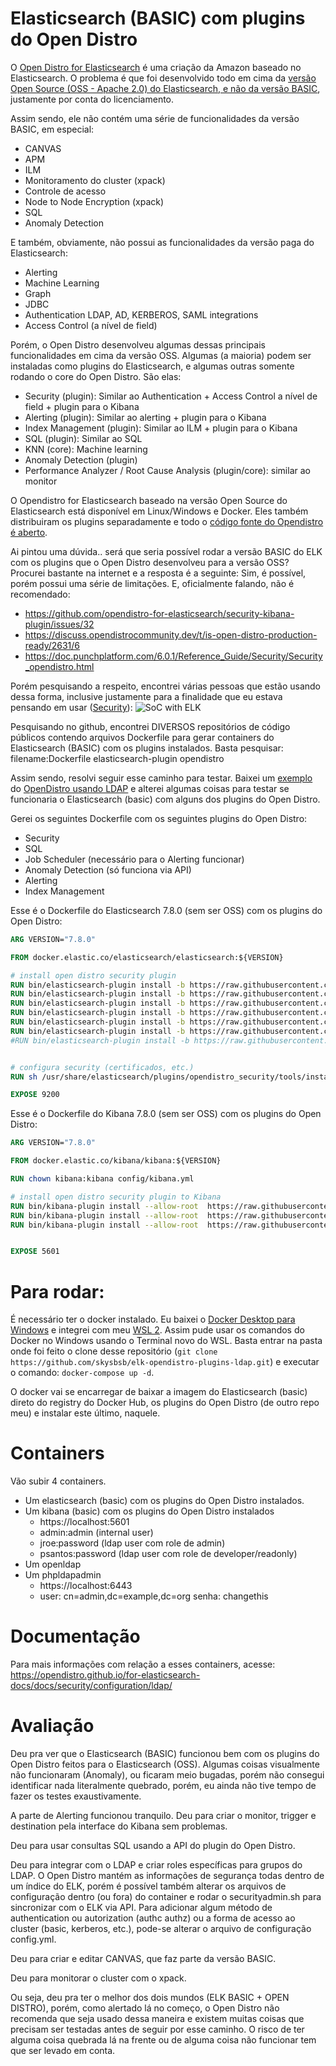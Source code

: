 # Elasticsearch (BASIC) com plugins do Open Distro

O [Open Distro for Elasticsearch](https://opendistro.github.io/for-elasticsearch/) é uma criação da Amazon baseado no Elasticsearch. O problema é que foi desenvolvido todo em cima da [versão Open Source (OSS - Apache 2.0) do Elasticsearch, e não da versão BASIC](https://www.elastic.co/pt/subscriptions), justamente por conta do licenciamento.

Assim sendo, ele não contém uma série de funcionalidades da versão BASIC, em especial:
* CANVAS
* APM
* ILM
* Monitoramento do cluster (xpack)
* Controle de acesso
* Node to Node Encryption (xpack)
* SQL
* Anomaly Detection


E também, obviamente, não possui as funcionalidades da versão paga do Elasticsearch:
* Alerting
* Machine Learning
* Graph
* JDBC
* Authentication LDAP, AD, KERBEROS, SAML integrations
* Access Control (a nível de field)

Porém, o Open Distro desenvolveu algumas dessas principais funcionalidades em cima da versão OSS. Algumas (a maioria) podem ser instaladas como plugins do Elasticsearch, e algumas outras somente rodando o core do Open Distro. São elas:
* Security (plugin): Similar ao Authentication + Access Control a nível de field + plugin para o Kibana
* Alerting (plugin): Similar ao alerting + plugin para o Kibana
* Index Management (plugin): Similar ao ILM + plugin para o Kibana
* SQL (plugin): Similar ao SQL
* KNN (core): Machine learning
* Anomaly Detection (plugin)
* Performance Analyzer / Root Cause Analysis (plugin/core): similar ao monitor


O Opendistro for Elasticsearch baseado na versão Open Source do Elasticsearch está disponível em Linux/Windows e Docker. Eles também distribuiram os plugins separadamente e todo o [código fonte do Opendistro é aberto](https://github.com/opendistro-for-elasticsearch).

Ai pintou uma dúvida.. será que seria possível rodar a versão BASIC do ELK com os plugins que o Open Distro desenvolveu para a versão OSS?
Procurei bastante na internet e a resposta é a seguinte: Sim, é possível, porém possui uma série de limitações. E, oficialmente falando, não é recomendado:
* https://github.com/opendistro-for-elasticsearch/security-kibana-plugin/issues/32
* https://discuss.opendistrocommunity.dev/t/is-open-distro-production-ready/2631/6
* https://doc.punchplatform.com/6.0.1/Reference_Guide/Security/Security_opendistro.html

Porém pesquisando a respeito, encontrei várias pessoas que estão usando dessa forma, inclusive justamente para a finalidade que eu estava pensando em usar ([Security](https://medium.com/@ibrahim.ayadhi/deploying-of-infrastructure-and-technologies-for-a-soc-as-a-service-socass-8e1bbb885149)):
![SoC with ELK](https://miro.medium.com/max/1000/1*TAoB_84vsDlRA3LhWAuxxA.png)

Pesquisando no github, encontrei DIVERSOS repositórios de código públicos contendo arquivos Dockerfile para gerar containers do Elasticsearch (BASIC) com os plugins instalados. Basta pesquisar: filename:Dockerfile elasticsearch-plugin opendistro

Assim sendo, resolvi seguir esse caminho para testar. Baixei um [exemplo](https://opendistro.github.io/for-elasticsearch-docs/docs/security/configuration/ldap/) do [OpenDistro usando LDAP](https://opendistro.github.io/for-elasticsearch-docs/assets/examples/ldap-example.zip) e alterei algumas coisas para testar se funcionaria o Elasticsearch (basic) com alguns dos plugins do Open Distro.

Gerei os seguintes Dockerfile com os seguintes plugins do Open Distro:
* Security
* SQL
* Job Scheduler (necessário para o Alerting funcionar)
* Anomaly Detection (só funciona via API)
* Alerting
* Index Management

Esse é o Dockerfile do Elasticsearch 7.8.0 (sem ser OSS) com os plugins do Open Distro:

```Dockerfile
ARG VERSION="7.8.0"

FROM docker.elastic.co/elasticsearch/elasticsearch:${VERSION}

# install open distro security plugin
RUN bin/elasticsearch-plugin install -b https://raw.githubusercontent.com/skysbsb/opendistro-plugins/master/7.8.0/elasticsearch/opendistro-job-scheduler.zip
RUN bin/elasticsearch-plugin install -b https://raw.githubusercontent.com/skysbsb/opendistro-plugins/master/7.8.0/elasticsearch/opendistro-alerting.zip
RUN bin/elasticsearch-plugin install -b https://raw.githubusercontent.com/skysbsb/opendistro-plugins/master/7.8.0/elasticsearch/opendistro-anomaly-detection.zip
RUN bin/elasticsearch-plugin install -b https://raw.githubusercontent.com/skysbsb/opendistro-plugins/master/7.8.0/elasticsearch/opendistro-index-management.zip
RUN bin/elasticsearch-plugin install -b https://raw.githubusercontent.com/skysbsb/opendistro-plugins/master/7.8.0/elasticsearch/opendistro-sql.zip
RUN bin/elasticsearch-plugin install -b https://raw.githubusercontent.com/skysbsb/opendistro-plugins/master/7.8.0/elasticsearch/opendistro-security.zip
#RUN bin/elasticsearch-plugin install -b https://raw.githubusercontent.com/skysbsb/opendistro-plugins/master/7.8.0/elasticsearch/performance-analyzer.zip


# configura security (certificados, etc.)
RUN sh /usr/share/elasticsearch/plugins/opendistro_security/tools/install_demo_configuration.sh -y -i

EXPOSE 9200


```

Esse é o Dockerfile do Kibana 7.8.0 (sem ser OSS) com os plugins do Open Distro:
```Dockerfile
ARG VERSION="7.8.0"

FROM docker.elastic.co/kibana/kibana:${VERSION}

RUN chown kibana:kibana config/kibana.yml

# install open distro security plugin to Kibana
RUN bin/kibana-plugin install --allow-root  https://raw.githubusercontent.com/skysbsb/opendistro-plugins/master/7.8.0/kibana/opendistro-alerting.zip
RUN bin/kibana-plugin install --allow-root  https://raw.githubusercontent.com/skysbsb/opendistro-plugins/master/7.8.0/kibana/opendistro-index-management.zip
RUN bin/kibana-plugin install --allow-root  https://raw.githubusercontent.com/skysbsb/opendistro-plugins/master/7.8.0/kibana/opendistro-security.zip


EXPOSE 5601

```


# Para rodar:
É necessário ter o docker instalado. Eu baixei o [Docker Desktop para Windows](https://docs.docker.com/docker-for-windows/install/) e integrei com meu [WSL 2](https://docs.microsoft.com/en-us/windows/wsl/install-win10). Assim pude usar os comandos do Docker no Windows usando o Terminal novo do WSL.
Basta entrar na pasta onde foi feito o clone desse repositório (`git clone https://github.com/skysbsb/elk-opendistro-plugins-ldap.git`) e executar o comando: `docker-compose up -d`.

O docker vai se encarregar de baixar a imagem do Elasticsearch (basic) direto do registry do Docker Hub, os plugins do Open Distro (de outro repo meu) e instalar este último, naquele.

# Containers
Vão subir 4 containers.
* Um elasticsearch (basic) com os plugins do Open Distro instalados.
* Um kibana (basic) com os plugins do Open Distro instalados
  * https://localhost:5601
  * admin:admin (internal user)
  * jroe:password (ldap user com role de admin)
  * psantos:password (ldap user com role de developer/readonly)
* Um openldap
* Um phpldapadmin
  * https://localhost:6443
  * user: cn=admin,dc=example,dc=org senha: changethis

# Documentação
Para mais informações com relação a esses containers, acesse: https://opendistro.github.io/for-elasticsearch-docs/docs/security/configuration/ldap/

# Avaliação
Deu pra ver que o Elasticsearch (BASIC) funcionou bem com os plugins do Open Distro feitos para o Elasticsearch (OSS). Algumas coisas visualmente não funcionaram (Anomaly), ou ficaram meio bugadas, porém não consegui identificar nada literalmente quebrado, porém, eu ainda não tive tempo de fazer os testes exaustivamente.

A parte de Alerting funcionou tranquilo. Deu para criar o monitor, trigger e destination pela interface do Kibana sem problemas. 

Deu para usar consultas SQL usando a API do plugin do Open Distro.

Deu para integrar com o LDAP e criar roles específicas para grupos do LDAP. O Open Distro mantém as informações de segurança todas dentro de um índice do ELK, porém é possível também alterar os arquivos de configuração dentro (ou fora) do container e rodar o securityadmin.sh para sincronizar com o ELK via API. Para adicionar algum método de authentication ou autorization (authc authz) ou a forma de acesso ao cluster (basic, kerberos, etc.), pode-se alterar o arquivo de configuração config.yml.

Deu para criar e editar CANVAS, que faz parte da versão BASIC.

Deu para monitorar o cluster com o xpack.

Ou seja, deu pra ter o melhor dos dois mundos (ELK BASIC + OPEN DISTRO), porém, como alertado lá no começo, o Open Distro não recomenda que seja usado dessa maneira e existem muitas coisas que precisam ser testadas antes de seguir por esse caminho. O risco de ter alguma coisa quebrada lá na frente ou de alguma coisa não funcionar tem que ser levado em conta.



